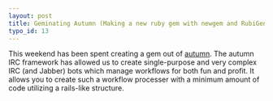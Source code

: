 ```yaml
--- 
layout: post
title: Geminating Autumn (Making a new ruby gem with newgem and RubiGen Spec helper)
typo_id: 13
---
```

  This weekend has been spent creating a gem out of [autumn](http://github.com/RISCfuture/autumn/tree/master).  The autumn IRC framework has allowed us to create single-purpose and very complex IRC (and Jabber) bots which manage workflows for both fun and profit.  It allows you to create such a workflow processer with a minimum amount of code utilizing a rails-like structure.
